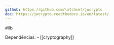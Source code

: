 ```yaml
---
github: https://github.com/latchset/jwcrypto
doc: https://jwcrypto.readthedocs.io/en/latest/
---
```

#lib 

Dependências: 
	- [[cryptography]]
